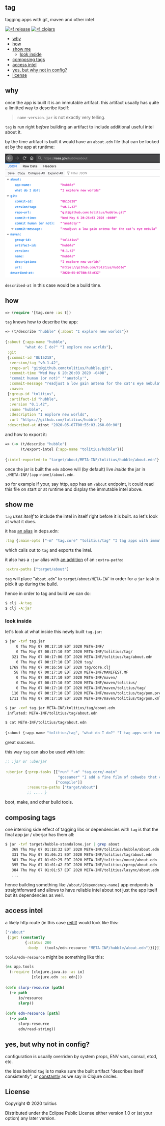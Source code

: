 ## tag

tagging apps with git, maven and other intel

[![<! release](https://img.shields.io/badge/dynamic/json.svg?label=release&url=https%3A%2F%2Fclojars.org%2Ftolitius%2Ftag%2Flatest-version.json&query=version&colorB=blue)](https://github.com/tolitius/tag/releases)
[![<! clojars](https://img.shields.io/clojars/v/tolitius/tag.svg)](https://clojars.org/tolitius/tag)

- [why](#why)
- [how](#how)
- [show me](#show-me)
  - [look inside](#look-inside)
- [composing tags](#composing-tags)
- [access intel](#access-intel)
- [yes, but why not in config?](#yes-but-why-not-in-config)
- [license](#license)

## why

once the app is built it is an immutable artifact. this artifact usually has quite a limitted way to describe itself:

> `name-version.jar` is not exactly very telling.

`tag` is run right _before_ building an artifact to include additional useful intel about it.

by the time artifact is built it would have an `about.edn` file that can be looked at by the app at runtime:

<img src="doc/img/hubble-intel.png" width="600px">

`described-at` in this case would be a build time.

## how

```clojure
=> (require '[tag.core :as t])
```

`tag` knows how to describe the app:

```clojure
=> (t/describe "hubble" {:about "I explore new worlds"})

{:about {:app-name "hubble",
         "what do I do?" "I explore new worlds"},
 :git
 {:commit-id "8b15218",
  :version/tag "v0.1.42",
  :repo-url "git@github.com:tolitius/hubble.git",
  :commit-time "Wed May 6 20:26:03 2020 -0400",
  "commit human (or not)" "'anatoly'",
  :commit-message "readjust a low gain antena for the cat's eye nebula"},
  :maven
 {:group-id "tolitius",
  :artifact-id "hubble",
  :version "0.1.42",
  :name "hubble",
  :description "I explore new worlds",
  :url "https://github.com/tolitius/hubble"}
 :described-at #inst "2020-05-07T00:55:03.260-00:00"}
```

and how to export it:

```clojure
=> (-> (t/describe "hubble")
       (t/export-intel {:app-name "tolitius/hubble"}))

{:intel-exported-to "target/about/META-INF/tolitius/hubble/about.edn"}
```

once the jar is built the `edn` above will (by default) live _inside_ the jar in `./META-INF/[app-name]/about.edn`.

so for example if your, say http, app has an `/about` endpoint, it could read this file on start or at runtime and display the immutable intel above.

## show me

`tag` _uses itself_ to include the intel in itself right before it is built. so let's look at what it does.

it has [an alias](https://github.com/tolitius/tag/blob/master/deps.edn#L4) in deps.edn:

```clojure
:tag {:main-opts ["-m" "tag.core" "tolitius/tag" "I tag apps with immutable intel"]}
```

which calls out to `tag` and exports the intel.

it also has a `:jar` alias with [an addition](https://github.com/tolitius/tag/blob/2bf572c5cb3fa95d1868ea2e0b2814670e21a648/deps.edn#L6) of an `:extra-paths`:

```clojure
:extra-paths ["target/about"]
```

`tag` will place "`about.edn`" to `target/about/META-INF` in order for a `jar` task to pick it up during the build.

hence in order to tag and build we can do:

```bash
$ clj -A:tag
$ clj -A:jar
```

### look inside

let's look at what inside this newly built `tag.jar`:

```bash
$ jar -tvf tag.jar
     0 Thu May 07 00:17:10 EDT 2020 META-INF/
     0 Thu May 07 00:17:10 EDT 2020 META-INF/tolitius/tag/
   321 Thu May 07 00:17:06 EDT 2020 META-INF/tolitius/tag/about.edn     ## <<< oh.. look who is here
     0 Thu May 07 00:17:10 EDT 2020 tag/
  1769 Thu May 07 00:16:58 EDT 2020 tag/core.clj
    58 Thu May 07 00:17:10 EDT 2020 META-INF/MANIFEST.MF
     0 Thu May 07 00:17:10 EDT 2020 META-INF/maven/
     0 Thu May 07 00:17:10 EDT 2020 META-INF/maven/tolitius/
     0 Thu May 07 00:17:10 EDT 2020 META-INF/maven/tolitius/tag/
   110 Thu May 07 00:17:10 EDT 2020 META-INF/maven/tolitius/tag/pom.properties
  1711 Thu May 07 00:17:10 EDT 2020 META-INF/maven/tolitius/tag/pom.xml
```

```bash
$ jar -xvf tag.jar META-INF/tolitius/tag/about.edn
 inflated: META-INF/tolitius/tag/about.edn
```

```bash
$ cat META-INF/tolitius/tag/about.edn

{:about {:app-name "tolitius/tag", "what do I do?" "I tag apps with immutable intel"}, :git {:commit-id "58df09d", :version/tag "v0.1.0", :repo-url "git@github.com:tolitius/tag.git", :commit-time "Wed May 6 23:41:33 2020 -0400", "commit human (or not)" "'Anatoly'", :commit-message "[docs]: add lein :prep-tasks example"}, :described-at #inst "2020-05-07T04:17:06.081-00:00"}
```

great success.

this way `tag` can also be used with lein:

```clojure
;; :jar or :uberjar

:uberjar {:prep-tasks [["run" "-m" "tag.core/-main"
                        "gossamer" "I add a fine film of cobwebs that covers sphere for proxy and beauty"]
                       ["compile"]]
          :resource-paths ["target/about"]
          ;; .... }

```

boot, make, and other build tools.

## composing tags

one intersing side effect of tagging libs or dependencies with `tag` is that the final app jar / uberjar has them all:

```bash
$ jar -tvf target/hubble-standalone.jar | grep about
   369 Thu May 07 01:18:32 EDT 2020 META-INF/tolitius/hubble/about.edn
   331 Thu May 07 01:06:21 EDT 2020 META-INF/tolitius/tag/about.edn
   301 Thu May 07 01:02:25 EDT 2020 META-INF/tolitius/mount/about.edn
   395 Thu May 07 01:01:42 EDT 2020 META-INF/tolitius/cprop/about.edn
   384 Thu May 07 01:01:57 EDT 2020 META-INF/tolitius/lasync/about.edn
   ...
```

hence building something like `/about/[dependency-name]` app endponts is straightforward and allows to have reliable intel about not just the app itself but its dependencies as well.

## access intel

a likely http route (in this case [reitit](https://github.com/metosin/reitit)) would look like this:

```clojure
["/about"
 {:get (constantly
         {:status 200
          :body   (tools/edn-resource "META-INF/hubble/about.edn")})}]]
```

`tools/edn-resource` might be something like this:

```clojure
(ns app.tools
  (:require [clojure.java.io :as io]
            [clojure.edn :as edn]))

(defn slurp-resource [path]
  (-> path
      io/resource
      slurp))

(defn edn-resource [path]
  (-> path
      slurp-resource
      edn/read-string))
```

## yes, but why not in config?

configuration is usually overriden by system props, ENV vars, consul, etcd, etc.

the idea behind `tag` is to make sure the built artifact "describes itself consistently", or [constantly](https://clojuredocs.org/clojure.core/constantly) as we say in Clojure circles.

## License

Copyright © 2020 tolitius

Distributed under the Eclipse Public License either version 1.0 or (at
your option) any later version.

